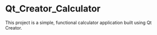 # Qt_Creator_Calculator
This project is a simple, functional calculator application built using Qt Creator.
